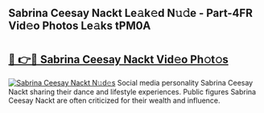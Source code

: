 ## Sabrina Ceesay Nackt Le𝚊k𝚎d N𝚞𝚍e - Part-4FR Vid𝚎o Photos Le𝚊ks tPM0A

# <h2><a href="http://fb8atr.evod.top/?m=Sabrina+Ceesay+Nackt">🔗 👉🔴 Sabrina Ceesay Nackt Vid𝚎o Ph𝚘t𝚘s</a></h2>

[![Sabrina Ceesay Nackt N𝚞d𝚎s](https://i.imgur.com/8V9OHl7.gif)](http://fb8atr.evod.top/?m=Sabrina+Ceesay+Nackt)
Social media personality Sabrina Ceesay Nackt sharing their dance and lifestyle experiences. Public figures Sabrina Ceesay Nackt are often criticized for their wealth and influence. 
